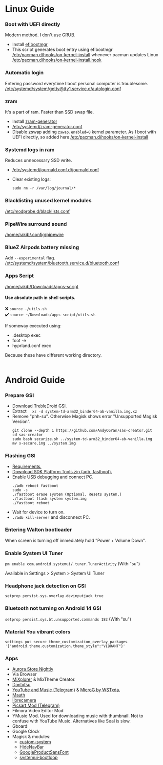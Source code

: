 # Linux Guide

### Boot with UEFI directly

Modern method. I don't use GRUB.

- Install [efibootmgr](https://github.com/rhboot/efibootmgr)
- This script generates boot entry using efibootmgr [/etc/pacman.d/hooks/on-kernel-install](/etc/pacman.d/hooks/on-kernel-install) whenever pacman updates Linux [/etc/pacman.d/hooks/on-kernel-install.hook](/etc/pacman.d/hooks/on-kernel-install.hook)

### Automatic login

Entering password everytime I boot personal computer is troublesome.<br>
[/etc/systemd/system/getty@tty1.service.d/autologin.conf](/etc/systemd/system/getty@tty1.service.d/autologin.conf)

### zram

It's a part of ram. Faster than SSD swap file.

- Install [zram-generator](https://github.com/systemd/zram-generator)
- [/etc/systemd/zram-generator.conf](/etc/systemd/zram-generator.conf)
- Disable zswap adding `zswap.enabled=0` kernel parameter. As I boot with UEFI directly, so added here [/etc/pacman.d/hooks/on-kernel-install](/etc/pacman.d/hooks/on-kernel-install#L42)

### Systemd logs in ram

Reduces unnecessary SSD write.

- [/etc/systemd/journald.conf.d/journald.conf](/etc/systemd/journald.conf.d/journald.conf)

- Clear existing logs:

  ```
  sudo rm -r /var/log/journal/*
  ```

### Blacklisting unused kernel modules

[/etc/modprobe.d/blacklists.conf](/etc/modprobe.d/blacklists.conf)

### PipeWire surround sound

[/home/rakib/.config/pipewire](/home/rakib/.config/pipewire)

### BlueZ Airpods battery missing

Add `--experimental` flag.<br>
[/etc/systemd/system/bluetooth.service.d/bluetooth.conf](/etc/systemd/system/bluetooth.service.d/bluetooth.conf)

### Apps Script

[/home/rakib/Downloads/apps-script](home/rakib/Downloads/apps-script)

#### Use absolute path in shell scripts.

❌ `source ./utils.sh`<br>
✔️ `source ~/Downloads/apps-script/utils.sh`

If someway executed using:

- .desktop exec
- foot -e
- hyprland.conf exec

Because these have different working directory.
<br>
<br>

# Android Guide

### Prepare GSI

- [Download TrebleDroid GSI.](https://github.com/TrebleDroid/treble_experimentations/releases)
- Extract ` 
xz -d system-td-arm32_binder64-ab-vanilla.img.xz`
- Remove "phh-su". Otherwise Magisk shows error "Unsupported Magisk Version".
  ```
  git clone --depth 1 https://github.com/AndyCGYan/sas-creator.git
  cd sas-creator
  sudo bash securize.sh ../system-td-arm32_binder64-ab-vanilla.img
  mv s-secure.img ../system.img
  ```

### Flashing GSI

- [Requirements.](https://source.android.com/docs/core/tests/vts/gsi#flashing-gsis)
- [Download SDK Platform Tools zip (adb, fastboot).](https://developer.android.com/tools/releases/platform-tools)
- Enable USB debugging and connect PC.
  ```
  ./adb reboot fastboot
  sudo -s
  ./fastboot erase system (Optional. Resets system.)
  ./fastboot flash system system.img
  ./fastboot reboot
  ```
- Wait for device to turn on.
- `./adb kill-server` and disconnect PC.

### Entering Walton bootloader

When screen is turning off immediately hold "Power + Volume Down".

### Enable System UI Tuner

`pm enable com.android.systemui/.tuner.TunerActivity` (With "su")

Available in Settings > System > System UI Tuner

### Headphone jack detection on GSI

`setprop persist.sys.overlay.devinputjack true`

### Bluetooth not turning on Android 14 GSI

`setprop persist.sys.bt.unsupported.commands 182` (With "su")

### Material You vibrant colors

`settings put secure theme_customization_overlay_packages '{"android.theme.customization.theme_style":"VIBRANT"}'`

### Apps

- [Aurora Store Nightly](https://auroraoss.com/AuroraStore/Nightly)
- Via Browser
- [MiXplorer](https://mixplorer.com/beta) & MixTheme Creator.
- [Dantotsu](https://github.com/rebelonion/Dantotsu/releases)
- [YouTube and Music (Telegram)](https://t.me/rvx_lite) & [MicroG by WSTxda.](https://github.com/WSTxda/MicroG-RE/releases)
- [Mauth](https://github.com/X1nto/Mauth/releases)
- [librecamera](https://github.com/iakmds/librecamera/releases)
- [Picsart Mod (Telegram)](https://t.me/PicsArtMods)
- Filmora Video Editor Mod
- YMusic Mod.
  Used for downloading music with thumbnail. Not to confuse with YouTube Music.
  Alternatives like Seal is slow.
- Gboard
- Google Clock
- Magisk & modules:
  - [custom-system](/home/rakib/Downloads/android/custom-system)
  - [HideNavBar](https://github.com/Magisk-Modules-Alt-Repo/HideNavBar)
  - [GoogleProductSansFont](https://github.com/D4rK7355608/GoogleProductSansFont)
  - [systemui-bootloop](https://github.com/Magisk-Modules-Alt-Repo/systemui-bootloop)
